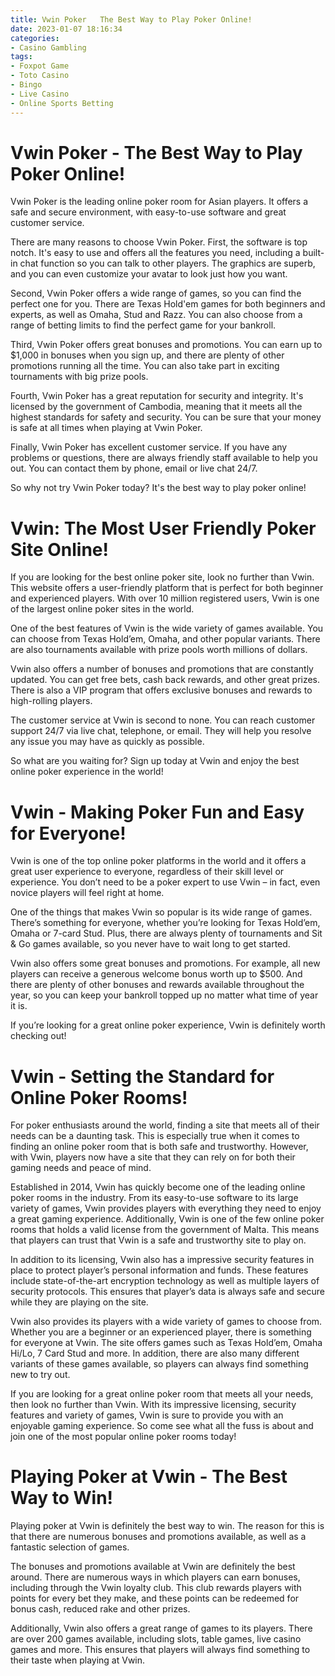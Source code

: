 ```yaml
---
title: Vwin Poker   The Best Way to Play Poker Online!
date: 2023-01-07 18:16:34
categories:
- Casino Gambling
tags:
- Foxpot Game
- Toto Casino
- Bingo
- Live Casino
- Online Sports Betting
---
```



#  Vwin Poker - The Best Way to Play Poker Online!

Vwin Poker is the leading online poker room for Asian players. It offers a safe and secure environment, with easy-to-use software and great customer service.

There are many reasons to choose Vwin Poker. First, the software is top notch. It's easy to use and offers all the features you need, including a built-in chat function so you can talk to other players. The graphics are superb, and you can even customize your avatar to look just how you want.

Second, Vwin Poker offers a wide range of games, so you can find the perfect one for you. There are Texas Hold'em games for both beginners and experts, as well as Omaha, Stud and Razz. You can also choose from a range of betting limits to find the perfect game for your bankroll.

Third, Vwin Poker offers great bonuses and promotions. You can earn up to $1,000 in bonuses when you sign up, and there are plenty of other promotions running all the time. You can also take part in exciting tournaments with big prize pools.

Fourth, Vwin Poker has a great reputation for security and integrity. It's licensed by the government of Cambodia, meaning that it meets all the highest standards for safety and security. You can be sure that your money is safe at all times when playing at Vwin Poker.

Finally, Vwin Poker has excellent customer service. If you have any problems or questions, there are always friendly staff available to help you out. You can contact them by phone, email or live chat 24/7.

So why not try Vwin Poker today? It's the best way to play poker online!

#  Vwin: The Most User Friendly Poker Site Online!

If you are looking for the best online poker site, look no further than Vwin. This website offers a user-friendly platform that is perfect for both beginner and experienced players. With over 10 million registered users, Vwin is one of the largest online poker sites in the world.

One of the best features of Vwin is the wide variety of games available. You can choose from Texas Hold’em, Omaha, and other popular variants. There are also tournaments available with prize pools worth millions of dollars.

Vwin also offers a number of bonuses and promotions that are constantly updated. You can get free bets, cash back rewards, and other great prizes. There is also a VIP program that offers exclusive bonuses and rewards to high-rolling players.

The customer service at Vwin is second to none. You can reach customer support 24/7 via live chat, telephone, or email. They will help you resolve any issue you may have as quickly as possible.

So what are you waiting for? Sign up today at Vwin and enjoy the best online poker experience in the world!

#  Vwin - Making Poker Fun and Easy for Everyone!

Vwin is one of the top online poker platforms in the world and it offers a great user experience to everyone, regardless of their skill level or experience. You don’t need to be a poker expert to use Vwin – in fact, even novice players will feel right at home.

One of the things that makes Vwin so popular is its wide range of games. There’s something for everyone, whether you’re looking for Texas Hold’em, Omaha or 7-card Stud. Plus, there are always plenty of tournaments and Sit & Go games available, so you never have to wait long to get started.

Vwin also offers some great bonuses and promotions. For example, all new players can receive a generous welcome bonus worth up to $500. And there are plenty of other bonuses and rewards available throughout the year, so you can keep your bankroll topped up no matter what time of year it is.

If you’re looking for a great online poker experience, Vwin is definitely worth checking out!

#  Vwin - Setting the Standard for Online Poker Rooms!

For poker enthusiasts around the world, finding a site that meets all of their needs can be a daunting task. This is especially true when it comes to finding an online poker room that is both safe and trustworthy. However, with Vwin, players now have a site that they can rely on for both their gaming needs and peace of mind.

Established in 2014, Vwin has quickly become one of the leading online poker rooms in the industry. From its easy-to-use software to its large variety of games, Vwin provides players with everything they need to enjoy a great gaming experience. Additionally, Vwin is one of the few online poker rooms that holds a valid license from the government of Malta. This means that players can trust that Vwin is a safe and trustworthy site to play on.

In addition to its licensing, Vwin also has a impressive security features in place to protect player’s personal information and funds. These features include state-of-the-art encryption technology as well as multiple layers of security protocols. This ensures that player’s data is always safe and secure while they are playing on the site.

Vwin also provides its players with a wide variety of games to choose from. Whether you are a beginner or an experienced player, there is something for everyone at Vwin. The site offers games such as Texas Hold’em, Omaha Hi/Lo, 7 Card Stud and more. In addition, there are also many different variants of these games available, so players can always find something new to try out.

If you are looking for a great online poker room that meets all your needs, then look no further than Vwin. With its impressive licensing, security features and variety of games, Vwin is sure to provide you with an enjoyable gaming experience. So come see what all the fuss is about and join one of the most popular online poker rooms today!

#  Playing Poker at Vwin - The Best Way to Win!

Playing poker at Vwin is definitely the best way to win. The reason for this is that there are numerous bonuses and promotions available, as well as a fantastic selection of games.

The bonuses and promotions available at Vwin are definitely the best around. There are numerous ways in which players can earn bonuses, including through the Vwin loyalty club. This club rewards players with points for every bet they make, and these points can be redeemed for bonus cash, reduced rake and other prizes.

 Additionally, Vwin also offers a great range of games to its players. There are over 200 games available, including slots, table games, live casino games and more. This ensures that players will always find something to their taste when playing at Vwin.